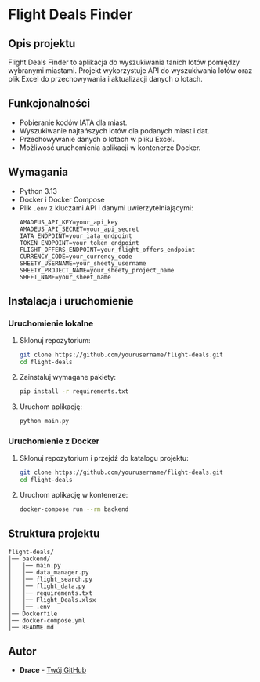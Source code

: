 # Flight Deals Finder

## Opis projektu
Flight Deals Finder to aplikacja do wyszukiwania tanich lotów pomiędzy wybranymi miastami. Projekt wykorzystuje API do wyszukiwania lotów oraz plik Excel do przechowywania i aktualizacji danych o lotach.

## Funkcjonalności
- Pobieranie kodów IATA dla miast.
- Wyszukiwanie najtańszych lotów dla podanych miast i dat.
- Przechowywanie danych o lotach w pliku Excel.
- Możliwość uruchomienia aplikacji w kontenerze Docker.

## Wymagania
- Python 3.13
- Docker i Docker Compose
- Plik `.env` z kluczami API i danymi uwierzytelniającymi:
  ```plaintext
  AMADEUS_API_KEY=your_api_key
  AMADEUS_API_SECRET=your_api_secret
  IATA_ENDPOINT=your_iata_endpoint
  TOKEN_ENDPOINT=your_token_endpoint
  FLIGHT_OFFERS_ENDPOINT=your_flight_offers_endpoint
  CURRENCY_CODE=your_currency_code
  SHEETY_USERNAME=your_sheety_username
  SHEETY_PROJECT_NAME=your_sheety_project_name
  SHEET_NAME=your_sheet_name
  ```

## Instalacja i uruchomienie
### Uruchomienie lokalne
1. Sklonuj repozytorium:
   ```bash
   git clone https://github.com/yourusername/flight-deals.git
   cd flight-deals
   ```
2. Zainstaluj wymagane pakiety:
   ```bash
   pip install -r requirements.txt
   ```
3. Uruchom aplikację:
   ```bash
   python main.py
   ```

### Uruchomienie z Docker
1. Sklonuj repozytorium i przejdź do katalogu projektu:
   ```bash
   git clone https://github.com/yourusername/flight-deals.git
   cd flight-deals
   ```
2. Uruchom aplikację w kontenerze:
   ```bash
   docker-compose run --rm backend
   ```

## Struktura projektu
```
flight-deals/
│── backend/
│   │── main.py
│   │── data_manager.py
│   │── flight_search.py
│   │── flight_data.py
│   │── requirements.txt
│   │── Flight_Deals.xlsx
│   │── .env
│── Dockerfile
│── docker-compose.yml
│── README.md
```

## Autor
- **Drace** - [Twój GitHub](https://github.com/Drace1337)

